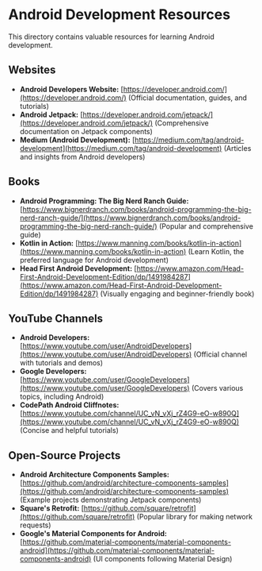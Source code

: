 # Android Development Resources

This directory contains valuable resources for learning Android development. 

## Websites

- **Android Developers Website:** [https://developer.android.com/](https://developer.android.com/) (Official documentation, guides, and tutorials)
- **Android Jetpack:** [https://developer.android.com/jetpack/](https://developer.android.com/jetpack/) (Comprehensive documentation on Jetpack components)
- **Medium (Android Development):** [https://medium.com/tag/android-development](https://medium.com/tag/android-development) (Articles and insights from Android developers)

## Books

- **Android Programming: The Big Nerd Ranch Guide:** [https://www.bignerdranch.com/books/android-programming-the-big-nerd-ranch-guide/](https://www.bignerdranch.com/books/android-programming-the-big-nerd-ranch-guide/) (Popular and comprehensive guide)
- **Kotlin in Action:** [https://www.manning.com/books/kotlin-in-action](https://www.manning.com/books/kotlin-in-action) (Learn Kotlin, the preferred language for Android development)
- **Head First Android Development:** [https://www.amazon.com/Head-First-Android-Development-Edition/dp/1491984287](https://www.amazon.com/Head-First-Android-Development-Edition/dp/1491984287) (Visually engaging and beginner-friendly book)

## YouTube Channels

- **Android Developers:** [https://www.youtube.com/user/AndroidDevelopers](https://www.youtube.com/user/AndroidDevelopers) (Official channel with tutorials and demos)
- **Google Developers:** [https://www.youtube.com/user/GoogleDevelopers](https://www.youtube.com/user/GoogleDevelopers) (Covers various topics, including Android)
- **CodePath Android Cliffnotes:** [https://www.youtube.com/channel/UC_vN_vXj_rZ4G9-eO-w890Q](https://www.youtube.com/channel/UC_vN_vXj_rZ4G9-eO-w890Q) (Concise and helpful tutorials)

## Open-Source Projects

- **Android Architecture Components Samples:** [https://github.com/android/architecture-components-samples](https://github.com/android/architecture-components-samples) (Example projects demonstrating Jetpack components)
- **Square's Retrofit:** [https://github.com/square/retrofit](https://github.com/square/retrofit) (Popular library for making network requests)
- **Google's Material Components for Android:** [https://github.com/material-components/material-components-android](https://github.com/material-components/material-components-android) (UI components following Material Design)